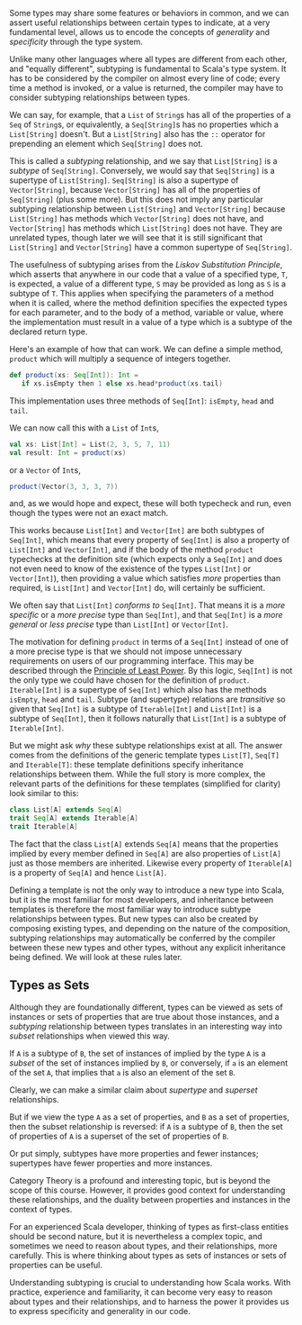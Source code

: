 Some types may share some features or behaviors in common, and we can assert useful relationships between
certain types to indicate, at a very fundamental level, allows us to encode the concepts of _generality_ and
_specificity_ through the type system.

Unlike many other languages where all types are different from each other, and "equally different", subtyping is
fundamental to Scala's type system. It has to be considered by the compiler on almost every line of code; every
time a method is invoked, or a value is returned, the compiler may have to consider subtyping relationships
between types.

We can say, for example, that a `List` of `String`s has all of the properties of a `Seq` of `String`s, or
equivalently, a `Seq[String]`s has no properties which a `List[String]` doesn't. But a `List[String]` also has
the `::` operator for prepending an element which `Seq[String]` does not.

This is called a _subtyping_ relationship, and we say that `List[String]` is a _subtype_ of `Seq[String]`.
Conversely, we would say that `Seq[String]` is a supertype of `List[String]`. `Seq[String]` is also a
supertype of `Vector[String]`, because `Vector[String]` has all of the properties of `Seq[String]` (plus some
more). But this does not imply any particular subtyping relationship between `List[String]` and
`Vector[String]` because `List[String]` has methods which `Vector[String]` does not have, and `Vector[String]`
has methods which `List[String]` does not have. They are unrelated types, though later we will see that it is
still significant that `List[String]` and `Vector[String]` have a common supertype of `Seq[String]`.

The usefulness of subtyping arises from the _Liskov Substitution Principle_, which asserts that anywhere in our
code that a value of a specified type, `T`, is expected, a value of a different type, `S` may be provided as
long as `S` is a subtype of `T`. This applies when specifying the parameters of a method when it is called,
where the method definition specifies the expected types for each parameter, and to the body of a method,
variable or value, where the implementation must result in a value of a type which is a subtype of the declared
return type.

Here's an example of how that can work. We can define a simple method, `product` which will multiply a
sequence of integers together.
```scala
def product(xs: Seq[Int]): Int =
   if xs.isEmpty then 1 else xs.head*product(xs.tail)
```

This implementation uses three methods of `Seq[Int]`: `isEmpty`, `head` and `tail`.

We can now call this with a `List` of `Int`s,
```scala
val xs: List[Int] = List(2, 3, 5, 7, 11)
val result: Int = product(xs)
```
or a `Vector` of `Int`s,
```scala
product(Vector(3, 3, 3, 7))
```
and, as we would hope and expect, these will both typecheck and run, even though the types were not an exact
match.

This works because `List[Int]` and `Vector[Int]` are both subtypes of `Seq[Int]`, which means that every
property of `Seq[Int]` is also a property of `List[Int]` and `Vector[Int]`, and if the body of the method
`product` typechecks at the definition site (which expects only a `Seq[Int]` and does not even need to know of
the existence of the types `List[Int]` or `Vector[Int]`), then providing a value which satisfies _more_
properties than required, is `List[Int]` and `Vector[Int]` do, will certainly be sufficient.

We often say that `List[Int]` _conforms to_ `Seq[Int]`. That means it is a _more specific_ or a _more precise_
type than `Seq[Int]`, and that `Seq[Int]` is a _more general_ or _less precise_ type than `List[Int]` or
`Vector[Int]`.

The motivation for defining `product` in terms of a `Seq[Int]` instead of one of a more precise type is that
we should not impose unnecessary requirements on users of our programming interface. This may be described
through the [Principle of Least Power](https://en.wikipedia.org/wiki/Rule_of_least_power). By this logic,
`Seq[Int]` is not the only type we could have chosen for the definition of `product`. `Iterable[Int]` is a
supertype of `Seq[Int]` which also has the methods `isEmpty`, `head` and `tail`. Subtype (and supertype)
relations are _transitive_ so given that `Seq[Int]` is a subtype of `Iterable[Int]` and `List[Int]` is a
subtype of `Seq[Int]`, then it follows naturally that `List[Int]` is a subtype of `Iterable[Int]`.

But we might ask _why_ these subtype relationships exist at all. The answer comes from the definitions of the
generic template types `List[T]`, `Seq[T]` and `Iterable[T]`: these template definitions specify inheritance
relationships between them. While the full story is more complex, the relevant parts of the definitions for
these templates (simplified for clarity) look similar to this:
```scala
class List[A] extends Seq[A]
trait Seq[A] extends Iterable[A]
trait Iterable[A]
```

The fact that the class `List[A]` extends `Seq[A]` means that the properties implied by every member defined in
`Seq[A]` are also properties of `List[A]` just as those members are inherited. Likewise every property of
`Iterable[A]` is a property of `Seq[A]` and hence `List[A]`.

Defining a template is not the only way to introduce a new type into Scala, but it is the most familiar for most
developers, and inheritance between templates is therefore the most familiar way to introduce subtype
relationships between types. But new types can also be created by composing existing types, and depending on the
nature of the composition, subtyping relationships may automatically be conferred by the compiler between these
new types and other types, without any explicit inheritance being defined. We will look at these rules later.

## Types as Sets

Although they are foundationally different, types can be viewed as sets of instances or sets of properties that
are true about those instances, and a _subtyping_ relationship between types translates in an interesting way
into _subset_ relationships when viewed this way.

If `A` is a subtype of `B`, the set of instances of implied by the type `A` is a _subset_ of the set of
instances implied by `B`, or conversely, if `a` is an element of the set `A`, that implies that `a` is also an
element of the set `B`.

Clearly, we can make a similar claim about _supertype_ and _superset_ relationships.

But if we view the type `A` as a set of properties, and `B` as a set of properties, then the subset relationship
is reversed: if `A` is a subtype of `B`, then the set of properties of `A` is a superset of the set of
properties of `B`.

Or put simply, subtypes have more properties and fewer instances; supertypes have fewer properties and more
instances.

Category Theory is a profound and interesting topic, but is beyond the scope of this course. However, it
provides good context for understanding these relationships, and the duality between properties and instances in
the context of types.

For an experienced Scala developer, thinking of types as first-class entities should be second nature, but it is
nevertheless a complex topic, and sometimes we need to reason about types, and their relationships, more carefully. This
is where thinking about types as sets of instances or sets of properties can be useful.

Understanding subtyping is crucial to understanding how Scala works. With practice, experience and familiarity, it can
become very easy to reason about types and their relationships, and to harness the power it provides us to express
specificity and generality in our code.
